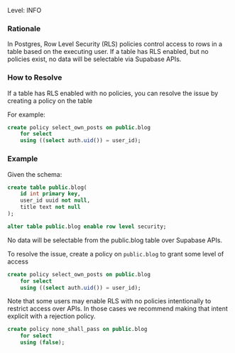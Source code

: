
Level: INFO

### Rationale

In Postgres, Row Level Security (RLS) policies control access to rows in a table based on the executing user. If a table has RLS enabled, but no policies exist, no data will be selectable via Supabase APIs.

### How to Resolve

If a table has RLS enabled with no policies, you can resolve the issue by creating a policy on the table

For example:

```sql
create policy select_own_posts on public.blog
    for select
    using ((select auth.uid()) = user_id);
```

### Example

Given the schema:

```sql
create table public.blog(
    id int primary key,
    user_id uuid not null,
    title text not null
);

alter table public.blog enable row level security;
```

No data will be selectable from the public.blog table over Supabase APIs.

To resolve the issue, create a policy on `public.blog` to grant some level of access

```sql
create policy select_own_posts on public.blog
    for select
    using ((select auth.uid()) = user_id);
```

Note that some users may enable RLS with no policies intentionally to restrict access over APIs. In those cases we recommend making that intent explicit with a rejection policy.

```sql
create policy none_shall_pass on public.blog
    for select
    using (false);
```


